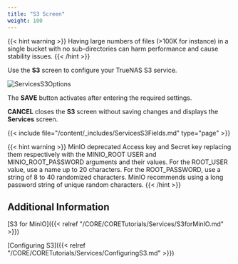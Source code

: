 ```yaml
---
title: "S3 Screen"
weight: 100
---
```


{{< hint warning >}}
Having large numbers of files (>100K for instance) in a single bucket with no sub-directories can harm performance and cause stability issues.
{{< /hint >}}

Use the **S3** screen to configure your TrueNAS S3 service.

![ServicesS3Options](/images/CORE/12.0/ServicesS3Options.png "S3 Service Options")

The **SAVE** button activates after entering the required settings.

**CANCEL** closes the **S3** screen without saving changes and displays the **Services** screen.

{{< include file="/content/_includes/ServicesS3Fields.md" type="page" >}}

{{< hint warning >}}
MinIO deprecated Access key and Secret key replacing them respectively with the MINIO_ROOT USER and MINIO_ROOT_PASSWORD arguments and their values. For the ROOT_USER value, use a name up to 20 characters. For the ROOT_PASSWORD, use a string of 8 to 40 randomized characters. MinIO recommends using a long password string of unique random characters.
{{< /hint >}}

## Additional Information

[S3 for MinIO]({{< relref "/CORE/CORETutorials/Services/S3forMinIO.md" >}})

[Configuring S3]({{< relref "/CORE/CORETutorials/Services/ConfiguringS3.md" >}})


